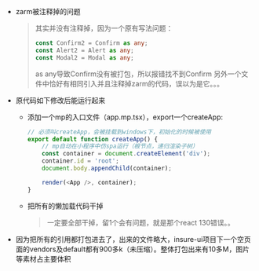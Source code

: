 - zarm被注释掉的问题
    > 其实并没有注释掉，因为一个原有写法问题：
    > ``` ts
    > const Confirm2 = Confirm as any;
    > const Alert2 = Alert as any;
    > const Modal2 = Modal as any;
    > ```
    > as any导致Confirm没有被打包，所以报错找不到Confirm
    > 另外一个文件中恰好有相同引入并且注释掉zarm的代码，误以为是它。。。

- 原代码如下修改后能运行起来
    - 添加一个mp的入口文件（app.mp.tsx），export一个createApp:
        ``` ts
        // 必须叫createApp，会被挂载到windows下，初始化的时候被使用
        export default function createApp() {
            // mp自动在小程序中仿spa运行（根节点，递归渲染子树）
            const container = document.createElement('div');
            container.id = 'root';
            document.body.appendChild(container);

            render(<App />, container);
        }
        ```
    - 把所有的懒加载代码干掉
        > 一定要全部干掉，留1个会有问题，就是那个react 130错误。。

- 因为把所有的引用都打包进去了，出来的文件略大，insure-ui项目下一个空页面的vendors及default都有900多k（未压缩）。整体打包出来有10多M，图片等素材占主要体积

